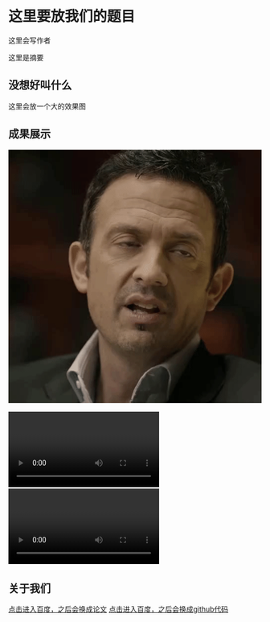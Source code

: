 这里要放我们的题目
===

这里会写作者

这里是摘要

没想好叫什么
---

这里会放一个大的效果图

成果展示
---



![alt内容](./text.gif "title内容")

<video src="./source_video2.mp4"></video>
<video src="../source_video2.mp4"></video>


关于我们
---

[点击进入百度，之后会换成论文](http://www.baidu.com)     [点击进入百度，之后会换成github代码](http://www.baidu.com)



